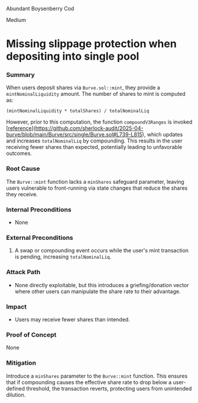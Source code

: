Abundant Boysenberry Cod

Medium

# Missing slippage protection when depositing into single pool

### Summary

When users deposit shares via `Burve.sol::mint`, they provide a `mintNominalLiquidity` amount. The number of shares to mint is computed as:

```solidity
(mintNominalLiquidity * totalShares) / totalNominalLiq
```

However, prior to this computation, the function `compoundV3Ranges` is invoked [[reference](https://github.com/sherlock-audit/2025-04-burve/blob/main/Burve/src/single/Burve.sol#L739-L815)](https://github.com/sherlock-audit/2025-04-burve/blob/main/Burve/src/single/Burve.sol#L739-L815), which updates and increases `totalNominalLiq` by compounding. This results in the user receiving fewer shares than expected, potentially leading to unfavorable outcomes.

### Root Cause

The `Burve::mint` function lacks a `minShares` safeguard parameter, leaving users vulnerable to front-running via state changes that reduce the shares they receive.

### Internal Preconditions

* None

### External Preconditions

1. A swap or compounding event occurs while the user's mint transaction is pending, increasing `totalNominalLiq`.

### Attack Path

* None directly exploitable, but this introduces a griefing/donation vector where other users can manipulate the share rate to their advantage.

### Impact

* Users may receive fewer shares than intended.

### Proof of Concept

None

### Mitigation

Introduce a `minShares` parameter to the `Burve::mint` function. This ensures that if compounding causes the effective share rate to drop below a user-defined threshold, the transaction reverts, protecting users from unintended dilution.